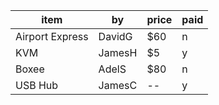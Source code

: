 

| item             | by          | price  | paid | 
| -------------    |-------------|-----   |----- |
| Airport Express  | DavidG      | $60    | n    |
| KVM              | JamesH      | $5     | y    |
| Boxee            | AdelS       | $80    | n    |
| USB Hub          | JamesC      |  --    | y    |
